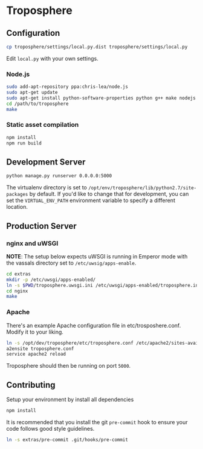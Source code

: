 Troposphere
===========

## Configuration

```bash
cp troposphere/settings/local.py.dist troposphere/settings/local.py
```

Edit `local.py` with your own settings.

### Node.js

```bash
sudo add-apt-repository ppa:chris-lea/node.js
sudo apt-get update
sudo apt-get install python-software-properties python g++ make nodejs
cd /path/to/troposphere
make
```

### Static asset compilation
```bash
npm install
npm run build
```

## Development Server


```bash
python manage.py runserver 0.0.0.0:5000
````

The virtualenv directory is set to `/opt/env/troposphere/lib/python2.7/site-packages` by default.  If you'd like to change that for development, you can set the `VIRTUAL_ENV_PATH` environment variable to specify a different location.

## Production Server

### nginx and uWSGI

**NOTE**: The setup below expects uWSGI is running in Emperor mode with
the vassals directory set to `/etc/uwsig/apps-enable`.

```bash
cd extras
mkdir -p /etc/uwsgi/apps-enabled/
ln -s $PWD/troposphere.uwsgi.ini /etc/uwsgi/apps-enabled/troposphere.ini
cd nginx
make
```

### Apache
There's an example Apache configuration file in etc/trosposhere.conf. Modify it
to your liking.

```bash
ln -s /opt/dev/troposphere/etc/troposphere.conf /etc/apache2/sites-available/troposphere.conf
a2ensite troposphere.conf
service apache2 reload
```


Troposphere should then be running on port `5000`.

## Contributing
Setup your environment by install all dependencies

```bash
npm install
```

It is recommended that you install the git `pre-commit` hook to ensure your code follows good style guidelines.

```bash
ln -s extras/pre-commit .git/hooks/pre-commit
```

